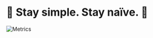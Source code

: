 # 🌟 Stay simple. Stay naïve. 👀

<!-- If you're using "main" as default branch -->
![Metrics](https://github.com/ChenQiqian/ChenQiqian/blob/master/github-metrics.svg)
